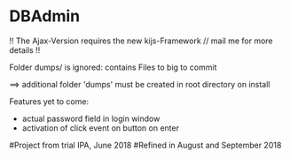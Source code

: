 # DBAdmin

!! The Ajax-Version requires the new kijs-Framework // mail me for more details !!

Folder dumps/ is ignored: contains Files to big to commit

==> additional folder 'dumps' must be created in root directory on install

Features yet to come:

- actual password field in login window
- activation of click event on button on enter

#Project from trial IPA, June 2018
#Refined in August and September 2018